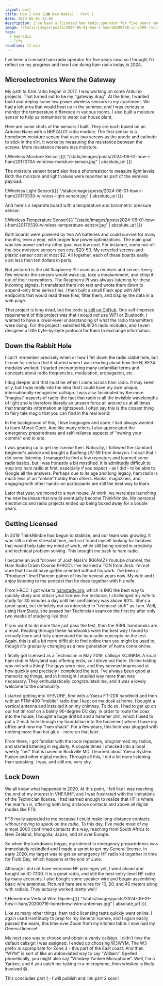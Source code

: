 ```yaml
---
layout: post
title: How I Ham (🍖📻 Ham Radio) - Part 1
date: 2024-06-01 12:00
description: I've been a licensed ham radio operator for five years now, so I thought I'd reflect on my progress and how I am doing ham radio today in 2024.
image: /static/images/posts/2024-06-01-how-i-ham/20200428-ic-7300-rails-and-handle.jpg
tags:
  - hamradio
  - life
readtime: 12 min
---
```


I've been a licensed ham radio operator for five years now, so I thought I'd reflect on my progress and how I am doing ham radio today in 2024.

## Microelectronics Were the Gateway

My path to ham radio began in 2017. I was working on some Arduino projects. That turned out to be my "gateway drug". At the time, I wanted build and deploy some low power wireless sensors in my apartment. We had a loft area that would heat up in the summer, and I was curious to monitor the temperature difference in various rooms. I also built a moisture sensor to help us remember to water our house plant.

Here are some shots of the sensors I built. They are each based on an Arduino Nano with a NRF24L01 radio module. The first sensor is a homebrew moisture sensor that uses two screws as the anode and cathode to stick in the dirt. It works by measuring the resistance between the screws. More resistance means less moisture.

![Wireless Moisture Sensor]({{ "/static/images/posts/2024-06-01-how-i-ham/20170704-wireless-moisture-sensor.jpg" | absolute_url }})

The moisture sensor board also has a photoresistor to measure light levels. Both the moisture and light values were reported as part of the wireless payload.

![Wireless Light Sensor]({{ "/static/images/posts/2024-06-01-how-i-ham/20170530-wireless-light-sensor.jpg" | absolute_url }})

And here's a separate board with a temperature and barometric pressure sensor:

![Wireless Temperature Sensor]({{ "/static/images/posts/2024-06-01-how-i-ham/20170530-wireless-temperature-sensor.jpg" | absolute_url }})

Both boards were powered by two AA batteries and could survive for many months, even a year, with proper low power optimizations. The main goal was low power and my other goal was low cost. For instance, some out-of-the-box moisture sensors can cost $20-50. My recycled screws-and-plastic sensor cost at most $2. All together, each of these boards easily cost less than ten dollars in parts.

Not pictured is the old Raspberry Pi I used as a receiver and server. Every few minutes the sensors would wake up, take a measurement, and chirp it out of their transmitters. The Raspberry Pi was always listening for these incoming signals. It translated them into text and wrote them down to append-only time series files. I then built a small Flask app with API endpoints that would read these files, filter them, and display the data in a web page.

That project is long dead, but the code [is still on GitHub](https://github.com/whusterj/home-sensors). One self-imposed requirement of this project was that I _would not_ use WiFi or Bluetooth. I wanted to have a lower-level understanding of what the radio transmitters were doing. For the project I selected NLRF24 radio modules, and I even designed a little byte-by-byte protocol for them to exchange information.

## Down the Rabbit Hole

I can't remember precisely when or how I fell down the radio rabbit hole, but I know for certain that it started when I was reading about how the NLRF24 modules worked. I started encountering many unfamiliar terms and concepts about radio frequencies, modulation, propagation, etc.

I dug deeper and that must be when I came across ham radio. It may seem silly, but I was really into the idea that I could have my own unique, internationally-recognized callsign. I was also fascinated by the more "magical" aspects of radio: the fact that radio is all the invisible wavelengths of light and is therefore literally an unseen force all around us at all times that transmits information at lightspeed. I often say this is the closest thing to fairy tale magic that you can find in the real world!

In the background of this, I love languages and code. I had always wanted to learn Morse Code. And like many others I also appreciated the emergency preparedness and self-reliance aspects of "owning your comms" end to end.

I was gearing up to get my license then. Naturally, I followed the standard beginner's advice and bought a Baofeng UV-5R from Amazon. I recall that I did some listening. I managed to find a few repeaters and learned some radio basics, but I was honestly a bit mystified. It is admittedly difficult to step into ham radio at first, especially if you expect - as I did - to be able to Google all the answers. Perhaps due to its age and long legacy, ham radio is much less of an "online" hobby than others. Books, magazines, and engaging with other hands-on participants are still the best way to learn.

Later that year, we moved to a new house. At work, we were also launching the new business that would eventually become ThinkNimble. My personal electronics and radio projects ended up being boxed away for a couple years.

## Getting Licensed

In 2019 ThinkNimble had begun to stablize, and our team was growing. It was still a rather stressful time, and so I found myself looking for hobbies that would help take my mind of work, while still being rooted in creativity and technical problem solving. This brought me back to ham radio.

I became an avid follower of Josh Nass's (KI6NAZ) Youtube channel, the Ham Radio Crash Course (HRCC). I've learned a TON from Josh. I'm not sure that I could have gotten oriented without his work. I've been a "Producer" level Patreon patron of his for several years now. My wife and I enjoy listening to the podcast that he does together with his wife.

From HRCC, I got wise to [hamstudy.org](https://hamstudy.org/), which is IMO the best way to quickly study and obtain your license. For instance, I challenged my wife to study for 30 minutes a day until her proficiency was above 80%. She's a good sport, but definitely not as interested in "technical stuff" as I am. Well, using HamStudy, she passed her Technician exam on the first try after only two weeks of studying like this!

If you want to do more than just pass the test, then the ARRL handbooks are a must. Reading through these handbooks were the best way I found to _actually_ learn and fully understand the ham radio concepts on the test. Again, this is all a bit more difficult to find online than you might be used to, though it's gradually changing as a new generation of hams come online.

I finally got licensed as a Technician in May 2019, callsign KC3NKM. A local ham club in Maryland was offering tests, so I drove out there. Online testing was not yet a thing! The guys were nice, and they seemed impressed at how quickly and precisely I completed the test. I've always been good at memorizing things, and in hindsight I studied way more than was necessary. They enthusiastically congratulated me, and it was a lovely welcome to the community.

I started getting into VHF/UHF, first with a Yaesu FT-2DR handheld and then with an FTM-400 "mobile" radio that I kept on my desk at home. I bought a vertical antenna and installed it on my chimney. To do so, I had to get up on our hot tin roof on a balmy 90-degree DC day. In order to route the coax into the house, I bought a huge drill bit and a hammer drill, which I used to put a 2-inch hole through my foundation into the basement where I have my office and now my "ham shack". For a few years, this hole was plugged with nothing more than hot glue - more on that later.

From there, I got familiar with the local repeaters, programmed my radios, and started listening in regularly. A couple times I checked into a local weekly "net" that is based in Rockville MD. I learned about Yaesu System Fusion and other digital modes. Through all this, I did a lot more listening than speaking. I was, and still am, very shy.

## Lock Down

We all know what happened in 2020. At this point, I felt like I was reaching the end of my interest in VHF/UHF, and I was frustrated with the limitations of the Technician license. I had learned enough to realize that HF is where the real fun is, offering both long distance contacts and above all digital modes like FT8.

FT8 really appealed to me because I could make long-distance contacts _without having to speak on the radio_. To this day, I've made most of my almost 2000 confirmed contacts this way, reaching from South Africa to New Zealand, Mongolia, Japan, and all over Europe.

So when the lockdowns began, my interest in emergency preparedness was immediately rekindled and I made a sprint to get my General license. In early 2020, my target was to get an emergency HF radio kit together in time for Field Day, which happens at the end of June.

Although I did not have extensive HF privileges yet, I went ahead and bought an IC-7300. It is a great radio, and still the best entry-level HF radio by many accounts. I also bought some speaker wire and began assembling basic wire antennas. Pictured here are wires for 10, 20, and 40 meters along with radials. They actually worked pretty well!

![Homebrew Vertical Wire Dipoles]({{ "/static/images/posts/2024-06-01-how-i-ham/20200719-homebrew-wire-antennas.jpg" | absolute_url }})

Like so many other things, ham radio licensing tests quickly went online. I again used HamStudy to prep for my General license, and I again easily passed the exam, this time over Zoom from my kitchen table. I now had my General license!

My next step was to choose and obtain a vanity callsign. I didn't love the default callsign I was assigned. I ended up choosing W3WYM. The W3 prefix is appropriate for Zone 3 - this part of the East coast. And then "WYM" is sort of like an abbreviated way to say "William". Spelled phonetically, you might also say "Whiskey Yankee Microphone". Well, I'm a Yankee, and if you catch me talking in a microphone, then whiskey is likely involved 😅.

This concludes part 1 - I will publish and link part 2 soon!
